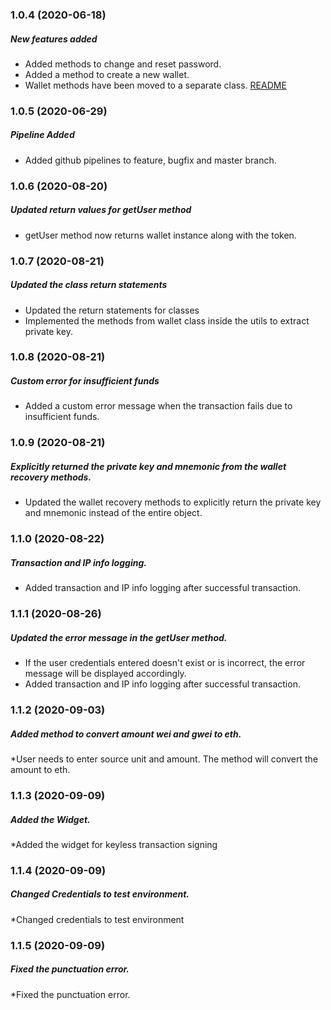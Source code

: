 ### 1.0.4 (2020-06-18)

##### New features added

* Added methods to change and reset password.
* Added a method to create a new wallet.
* Wallet methods have been moved to a separate class. [README](https://github.com/inbloxme/keyless#readme)

### 1.0.5 (2020-06-29)

##### Pipeline Added

* Added github pipelines to feature, bugfix and master branch.

### 1.0.6 (2020-08-20)

##### Updated return values for getUser method

* getUser method now returns wallet instance along with the token.

### 1.0.7 (2020-08-21)

##### Updated the class return statements

* Updated the return statements for classes
* Implemented the methods from wallet class inside the utils to extract private key.

### 1.0.8 (2020-08-21)

##### Custom error for insufficient funds

* Added a custom error message when the transaction fails due to insufficient funds.

### 1.0.9 (2020-08-21)

##### Explicitly returned the private key and mnemonic from the wallet recovery methods.

* Updated the wallet recovery methods to explicitly return the private key and mnemonic instead of the entire object.

### 1.1.0 (2020-08-22)

##### Transaction and IP info logging.
* Added transaction and IP info logging after successful transaction.

### 1.1.1 (2020-08-26)

##### Updated the error message in the getUser method.

* If the user credentials entered doesn't exist or is incorrect, the error message will be displayed accordingly.
* Added transaction and IP info logging after successful transaction.

### 1.1.2 (2020-09-03)

##### Added method to convert amount wei and gwei to eth.

*User needs to enter source unit and amount. The method will convert the amount to eth.

### 1.1.3 (2020-09-09)

##### Added the Widget.

*Added the widget for keyless transaction signing

### 1.1.4 (2020-09-09)

##### Changed Credentials to test environment.

*Changed credentials to test environment

### 1.1.5 (2020-09-09)

##### Fixed the punctuation error.

*Fixed the punctuation error.
